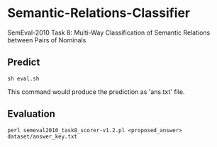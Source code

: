 # Semantic-Relations-Classifier
SemEval-2010 Task 8: Multi-Way Classification of Semantic Relations between Pairs of Nominals

## Predict

```
sh eval.sh
```
This command would produce the prediction as 'ans.txt' file.

## Evaluation

```
perl semeval2010_task8_scorer-v1.2.pl <proposed_answer>  dataset/answer_key.txt
```
